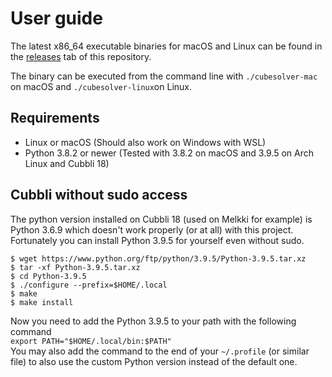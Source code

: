 # User guide

The latest x86_64 executable binaries for macOS and Linux can be found in the 
[releases](https://github.com/Valokoodari/CubeSolver/releases) tab of this 
repository.  

The binary can be executed from the command line with ```./cubesolver-mac``` on macOS and ```./cubesolver-linux```on Linux.  


## Requirements
- Linux or macOS (Should also work on Windows with WSL)  
- Python 3.8.2 or newer (Tested with 3.8.2 on macOS and 3.9.5 on Arch Linux and Cubbli 18)  

## Cubbli without sudo access
The python version installed on Cubbli 18 (used on Melkki for example) is Python
3.6.9 which doesn't work properly (or at all) with this project.  
Fortunately you can install Python 3.9.5 for yourself even without sudo.
```
$ wget https://www.python.org/ftp/python/3.9.5/Python-3.9.5.tar.xz
$ tar -xf Python-3.9.5.tar.xz
$ cd Python-3.9.5
$ ./configure --prefix=$HOME/.local
$ make
$ make install
```
Now you need to add the Python 3.9.5 to your path with the following command  
`export PATH="$HOME/.local/bin:$PATH"`  
You may also add the command to the end of your `~/.profile` (or similar file) 
to also use the custom Python version instead of the default one.
